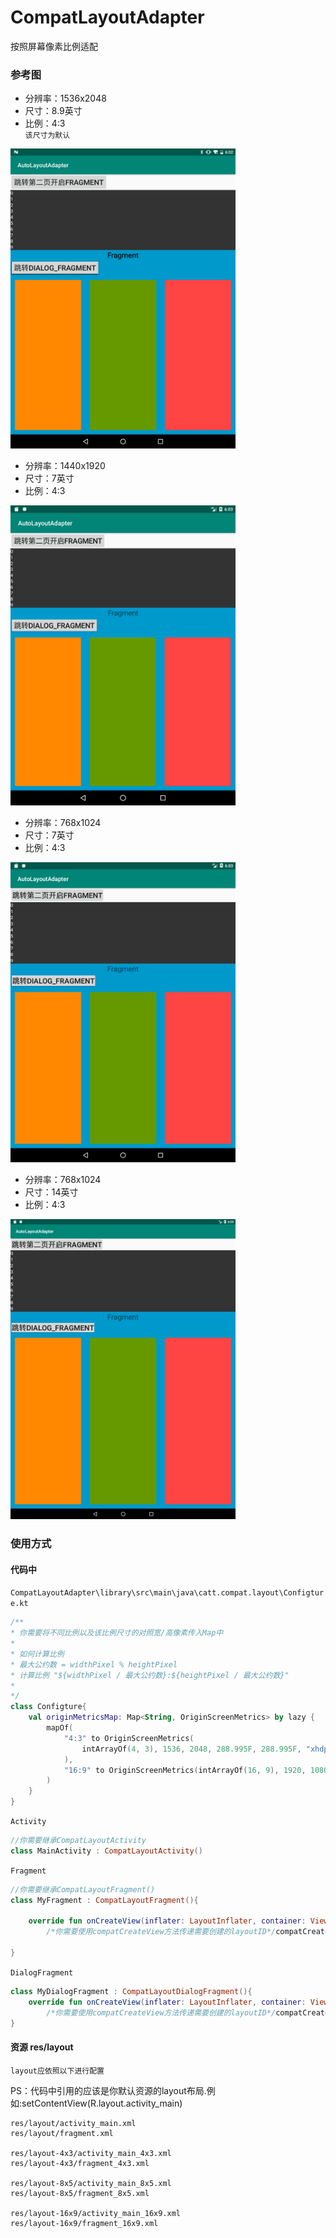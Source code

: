# CompatLayoutAdapter
按照屏幕像素比例适配

### 参考图
- 分辨率：1536x2048
- 尺寸：8.9英寸
- 比例：4:3    
`该尺寸为默认`
<img width="360px" src="https://github.com/LuckyCattZW/CompatLayoutAdapter/blob/master/image/4x3_1536x2048_8.9in.png"/>

- 分辨率：1440x1920
- 尺寸：7英寸
- 比例：4:3    
<img width="360px" src="https://github.com/LuckyCattZW/CompatLayoutAdapter/blob/master/image/4x3_1440x1920_7in.png"/>

- 分辨率：768x1024
- 尺寸：7英寸
- 比例：4:3    
<img width="360px" src="https://github.com/LuckyCattZW/CompatLayoutAdapter/blob/master/image/4x3_768x1024_7in.png"/>

- 分辨率：768x1024
- 尺寸：14英寸
- 比例：4:3    
<img width="360px" src="https://github.com/LuckyCattZW/CompatLayoutAdapter/blob/master/image/4x3_768x1024_14in.png"/>

### 使用方式

#### 代码中

`CompatLayoutAdapter\library\src\main\java\catt.compat.layout\Configture.kt`
```kotlin
/**
* 你需要将不同比例以及该比例尺寸的对照宽/高像素传入Map中
* 
* 如何计算比例
* 最大公约数 = widthPixel % heightPixel
* 计算比例 "${widthPixel / 最大公约数}:${heightPixel / 最大公约数}"
* 
*/
class Configture{
    val originMetricsMap: Map<String, OriginScreenMetrics> by lazy {
        mapOf(
            "4:3" to OriginScreenMetrics(
                intArrayOf(4, 3), 1536, 2048, 288.995F, 288.995F, "xhdpi", 320, 8.9F
            ),
            "16:9" to OriginScreenMetrics(intArrayOf(16, 9), 1920, 1080)
        )
    }
}
```

`Activity`

```kotlin
//你需要继承CompatLayoutActivity
class MainActivity : CompatLayoutActivity()
```

`Fragment`

```kotlin
//你需要继承CompatLayoutFragment()
class MyFragment : CompatLayoutFragment(){

    override fun onCreateView(inflater: LayoutInflater, container: ViewGroup?, savedInstanceState: Bundle?): View? =
        /*你需要使用compatCreateView方法传递需要创建的layoutID*/compatCreateView(R.layout.fragment, container)
        
}
```

`DialogFragment`

```kotlin
class MyDialogFragment : CompatLayoutDialogFragment(){
    override fun onCreateView(inflater: LayoutInflater, container: ViewGroup?, savedInstanceState: Bundle?): View? =
        /*你需要使用compatCreateView方法传递需要创建的layoutID*/compatCreateView(R.layout.dialog, container)
}
``` 

#### 资源 res/layout

`layout应依照以下进行配置`

PS：代码中引用的应该是你默认资源的layout布局.例如:setContentView(R.layout.activity_main)

```text
res/layout/activity_main.xml
res/layout/fragment.xml

res/layout-4x3/activity_main_4x3.xml
res/layout-4x3/fragment_4x3.xml

res/layout-8x5/activity_main_8x5.xml
res/layout-8x5/fragment_8x5.xml

res/layout-16x9/activity_main_16x9.xml
res/layout-16x9/fragment_16x9.xml
```
